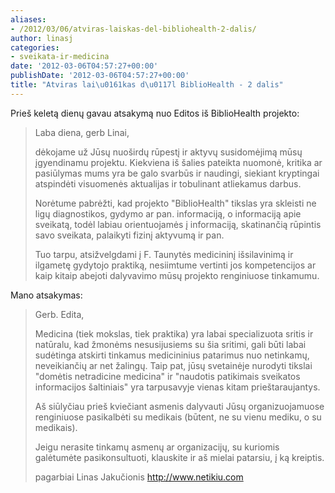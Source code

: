 ```yaml
---
aliases:
- /2012/03/06/atviras-laiskas-del-bibliohealth-2-dalis/
author: linasj
categories:
- sveikata-ir-medicina
date: '2012-03-06T04:57:27+00:00'
publishDate: '2012-03-06T04:57:27+00:00'
title: "Atviras lai\u0161kas d\u0117l BiblioHealth - 2 dalis"
---
```

Prieš keletą dienų gavau atsakymą nuo Editos iš BiblioHealth projekto:

> Laba diena, gerb Linai,
> 
> dėkojame už Jūsų nuoširdų rūpestį ir aktyvų susidomėjimą mūsų įgyendinamu projektu. Kiekviena iš šalies pateikta nuomonė, kritika ar pasiūlymas mums yra be galo svarbūs ir naudingi, siekiant kryptingai atspindėti visuomenės aktualijas ir tobulinant atliekamus darbus.
> 
> Norėtume pabrėžti, kad projekto "BiblioHealth" tikslas yra skleisti ne ligų diagnostikos, gydymo ar pan. informaciją, o informaciją apie sveikatą, todėl labiau orientuojamės į informaciją, skatinančią rūpintis savo sveikata, palaikyti fizinį aktyvumą ir pan.
> 
> Tuo tarpu, atsižvelgdami į F. Taunytės medicininį išsilavinimą ir ilgametę gydytojo praktiką, nesiimtume vertinti jos kompetencijos ar kaip kitaip abejoti dalyvavimo mūsų projekto renginiuose tinkamumu.


Mano atsakymas:

> Gerb. Edita,
> 
> Medicina (tiek mokslas, tiek praktika) yra labai specializuota sritis ir natūralu, kad žmonėms nesusijusiems su šia sritimi, gali būti labai sudėtinga atskirti tinkamus medicininius patarimus nuo netinkamų, neveikiančių ar net žalingų. Taip pat, jūsų svetainėje nurodyti tikslai "domėtis netradicine medicina" ir "naudotis patikimais sveikatos informacijos šaltiniais" yra tarpusavyje vienas kitam prieštaraujantys.
> 
> Aš siūlyčiau prieš kviečiant asmenis dalyvauti Jūsų organizuojamuose renginiuose pasikalbėti su medikais (būtent, ne su vienu mediku, o su medikais).
> 
> Jeigu nerasite tinkamų asmenų ar organizacijų, su kuriomis galėtumėte pasikonsultuoti, klauskite ir aš mielai patarsiu, į ką kreiptis.
> 
> pagarbiai
> Linas Jakučionis
> http://www.netikiu.com



